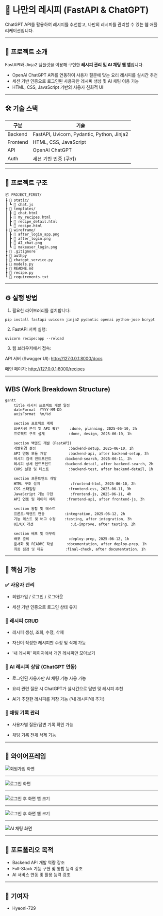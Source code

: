 # 🍳 나만의 레시피 (FastAPI & ChatGPT)

ChatGPT API를 활용하여 레시피를 추천받고, 나만의 레시피를 관리할 수 있는 웹 애플리케이션입니다.

---

## 🚀 프로젝트 소개

FastAPI와 Jinja2 템플릿을 이용해 구현한 **레시피 관리 및 AI 채팅 웹 앱**입니다.

- OpenAI ChatGPT API를 연동하여 사용자 질문에 맞는 요리 레시피를 실시간 추천
- 세션 기반 인증으로 로그인된 사용자만 레시피 생성 및 AI 채팅 이용 가능
- HTML, CSS, JavaScript 기반의 사용자 친화적 UI

---

## 🛠️ 기술 스택

| 구분     | 기술                                |
|--------|-------------------------------------|
| Backend | FastAPI, Uvicorn, Pydantic, Python, Jinja2 |
| Frontend | HTML, CSS, JavaScript               |
| API     | OpenAI ChatGPT                      |
| Auth    | 세션 기반 인증 (쿠키)                  |

---

## 📁 프로젝트 구조

```
📦 PROJECT_FIRST/
┣ 📂 static/
┃ ┗ 📜 chat.js
┣ 📂 templates/
┃ ┣ 📜 chat.html
┃ ┣ 📜 my_recipes.html
┃ ┣ 📜 recipe_detail.html
┃ ┗ 📜 recipe.html
┣ 📂 wireframe/
┃ ┣ 📜 after_login_app.png
┃ ┣ 📜 after_login.png
┃ ┣ 📜 AI_chat.png
┃ ┗ 📜 makeuser_login.png
┣ 📜 .gitignore
┣ 📜 authpy
┣ 📜 chatgpt_service.py
┣ 📜 models.py
┣ 📜 README.md
┣ 📜 recipe.py
┗ 📜 requirements.txt
```

---

## ⚙️ 실행 방법

1. 필요한 라이브러리를 설치합니다:

```(venv)
pip install fastapi uvicorn jinja2 pydantic openai python-jose bcrypt
```

2. FastAPI 서버 실행:

```(venv)
uvicorn recipe:app --reload
```

3. 웹 브라우저에서 접속:

API 서버 (Swagger UI): http://127.0.0.1:8000/docs

메인 페이지: http://127.0.0.1:8000/recipes

---

## WBS (Work Breakdown Structure)
```
gantt
    title 레시피 프로젝트 개발 일정
    dateFormat  YYYY-MM-DD
    axisFormat  %m/%d

    section 프로젝트 계획
    요구사항 분석 및 API 확인     :done, planning, 2025-06-10, 2h
    프로젝트 구조 설계           :done, design, 2025-06-10, 1h

    section 백엔드 개발 (FastAPI)
    개발환경 설정               :backend-setup, 2025-06-10, 1h
    API 연동 모듈 개발          :backend-api, after backend-setup, 3h
    레시피 검색 엔드포인트      :backend-search, 2025-06-11, 2h
    레시피 상세 엔드포인트      :backend-detail, after backend-search, 2h
    CORS 설정 및 테스트         :backend-test, after backend-detail, 1h

    section 프론트엔드 개발
    HTML 구조 설계              :frontend-html, 2025-06-10, 2h
    CSS 스타일링               :frontend-css, 2025-06-11, 3h
    JavaScript 기능 구현        :frontend-js, 2025-06-11, 4h
    API 연동 및 데이터 처리     :frontend-api, after frontend-js, 3h

    section 통합 및 테스트
    프론트-백엔드 연동         :integration, 2025-06-12, 2h
    기능 테스트 및 버그 수정    :testing, after integration, 3h
    UI/UX 개선                 :ui-improve, after testing, 2h

    section 배포 및 마무리
    배포 준비                  :deploy-prep, 2025-06-12, 1h
    문서화 및 README 작성      :documentation, after deploy-prep, 1h
    최종 점검 및 제출          :final-check, after documentation, 1h
```
---

## 🔑 핵심 기능
### ✅ 사용자 관리
- 회원가입 / 로그인 / 로그아웃

- 세션 기반 인증으로 로그인 상태 유지

### 🍲 레시피 CRUD
- 레시피 생성, 조회, 수정, 삭제

- 자신이 작성한 레시피만 수정 및 삭제 가능

- '내 레시피' 페이지에서 개인 레시피만 모아보기

### 🤖 AI 레시피 상담 (ChatGPT 연동)
- 로그인된 사용자만 AI 채팅 기능 사용 가능

- 요리 관련 질문 시 ChatGPT가 실시간으로 답변 및 레시피 추천

- AI가 추천한 레시피를 저장 가능 ('내 레시피'에 추가)

### 💬 채팅 기록 관리
- 사용자별 질문/답변 기록 확인 가능

- 채팅 기록 전체 삭제 기능

---

## 📸 와이어프레임

![회원가입 화면](./wireframe/makeuser.png)

---

![로그인 화면](./wireframe/login.png)

---

![로그인 후 화면 앱 크기](./wireframe/after_login_app.png)

---

![로그인 후 화면 웹 크기](./wireframe/after_login.png)

---

![AI 채팅 화면](./wireframe/AI_chat.png)

---

## 📌 포트폴리오 목적
- Backend API 개발 역량 강조
- Full-Stack 기능 구현 및 통합 능력 강조
- AI 서비스 연동 및 활용 능력 강조

---

## 🙋 기여자
- Hyeoni-729